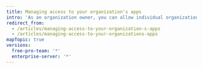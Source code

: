 ```yaml
---
title: Managing access to your organization's apps
intro: 'As an organization owner, you can allow individual organization members to manage {% data variables.product.prodname_github_app %}s in your organization.'
redirect_from:
  - /articles/managing-access-to-your-organization-s-apps
  - /articles/managing-access-to-your-organizations-apps
mapTopic: true
versions:
  free-pro-team: '*'
  enterprise-server: '*'
---
```


